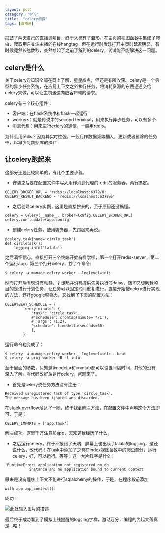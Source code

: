 ```yaml
---
layout: post
category: "学习"
title:  "celery初探"
tags: [直播通]
---
```


捣鼓了两天自己的直播通项目，终于大概有了雏形，在主页的视图函数中集成了爬虫，爬取用户关注主播的在线hangtag。但在运行时发现打开主页时延迟明显，有时候竟然长达数秒，突然想起了之前了解到的celery，试试能不能解决这一问题。

## celery是什么
关于celery的知识全部在网上了解，星星点点，但还是有所收获。celery是一个典型的异步任务系统，在应用上下文之外执行任务，将消耗资源的东西通通交给celery来做，可以让主机迅速向应客户端的请求。

celery有三个核心组件：

- 客户端：在flask系统中和flask一起运行
- workers：就是传说中的second terminal，用来执行异步任务，可以有多个
- 消息代理：用来进行celery的通信，一般用redis。

为什么用redis？因为其实时性强，一般用作数据频繁插入，更新或者删除的任务中，以减少对数据库的操作

## 让celery跑起来

这部分还是比较简单的，有几个主要步骤。

+ 安装之后要在配置文件中写入用作消息代理的redis的服务器，两行搞定。
```
CELERY_BROKER_URL = 'redis://localhost:6379/0'
CELERY_RESULT_BACKEND = 'redis://localhost:6379/0'
```

+ 之后创建celery实例，这里是直接抄来的，至于原因还没搞懂。
```
celery = Celery(__name__, broker=Config.CELERY_BROKER_URL)
celery.conf.update(app.config)
```

+ 创建celery任务，使用装饰器，先跑起来再说。
```
@celery.task(name='circle_task')
def circletask():
	logging.info('lalala')
```

之后满怀信心，直接打开三个终端开始有样学样，第一个打开redis-server，第二个运行app，第三个打开celery，抄了个命令:
```
$ celery -A manage.celery worker --loglevel=info
```

然而打开后发现没有动静，才想起并没有提供任务执行的delay。随即又想到我的目的是进行计划任务，让任务可以固定时间重复进行，直接开始搜celery进行实现的方法，还好google够强大，又找到了下面的配置方法：
```
CELERYBEAT_SCHEDULE = {
        'every-minute': {
            'task': 'circle_task',
            #'schedule': crontab(minute='*/1'),
            # 'args': (1,2),
            'schedule': timedelta(seconds=60)
        	},
    	}
```

运行命令也变成了：
```
$ celery -A manage.celery worker --loglevel=info --beat
$ celery -A proj worker -B -l info
```

至于里面的参数，只知道timedelta和crontab都可以设置间隔时间，其他的没有深入了解。将代码改好后运行celery，问题来了。

+ 首先是celery说任务方法没有注册：
```
Received unregistered task of type 'circle_task'.
The message has been ignored and discarded.
```

在stack overflow溜达了一圈，终于找到解决方法，在配置文件中声明这个方法即可，于是：
```
CELERY_IMPORTS = ['app.task']
```
解决成功。这里千万注意加app，天知道我经历了什么。

+ 之后运行celery，终于不报错了天呐，屏幕上也出现了lalala的logging，这还说什么，改代码！在task中添加了之前在index视图函数中的爬虫部分，运行celery，好，可以运行。等等，这一大片红字是什么！
```
'RuntimeError: application not registered on db 
           instance and no application bound to current context
```
原来是没有程序上下文不能进行sqlalchemy的操作，于是，在程序段前添加
```
with app.app_context():
```
成功！

![此处输入图片的描述][1]


  [1]: http://i1.piimg.com/567571/88020dc0eeab8185.png
  
  最后终于成功看到了模拟上线提醒的logging字样，激动万分，编程的大起大落真是…哈！
